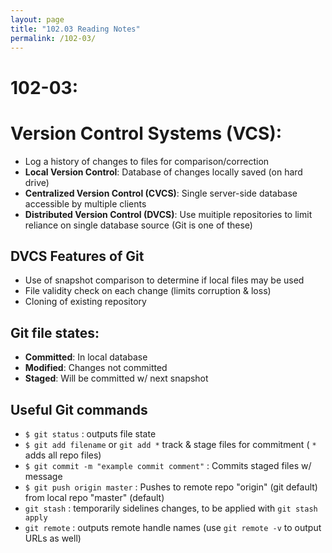 ```yaml
---
layout: page
title: "102.03 Reading Notes"
permalink: /102-03/
---
```


# 102-03: 

# Version Control Systems (VCS):

* Log a history of changes to files for comparison/correction
* **Local Version Control**: Database of changes locally saved (on hard drive)
* **Centralized Version Control (CVCS)**: Single server-side database accessible by multiple clients
* **Distributed Version Control (DVCS)**: Use muitiple repositories to limit reliance on single database source (Git is one of these)

## DVCS Features of Git

* Use of snapshot comparison to determine if local files may be used
* File validity check on each change (limits corruption & loss)
* Cloning of existing repository

## Git file states: 
* **Committed**: In local database
* **Modified**: Changes not committed
* **Staged**: Will be committed w/ next snapshot

## Useful Git commands
* `$ git status` : outputs file state
* `$ git add filename` or `git add *` track & stage files for commitment ( `*` adds all repo files)
* `$ git commit -m "example commit comment"` : Commits staged files w/ message
* `$ git push origin master` : Pushes to remote repo "origin" (git default) from local repo "master" (default)
* `git stash` : temporarily sidelines changes, to be applied with `git stash apply`
* `git remote` : outputs remote handle names (use `git remote -v` to output URLs as well)
